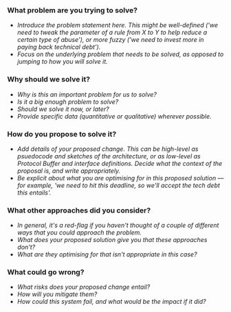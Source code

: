 ### What problem are you trying to solve?
* _Introduce the problem statement here. This might be well-defined ('we need to tweak the parameter of a rule from X to Y to help reduce a certain type of abuse'), or more fuzzy ('we need to invest more in paying back technical debt')._
* _Focus on the underlying problem that needs to be solved, as opposed to jumping to how you will solve it._

### Why should we solve it?
* _Why is this an important problem for us to solve?_  
* _Is it a big enough problem to solve?_
* _Should we solve it now, or later?_
* _Provide specific data (quantitative or qualitative) wherever possible._

### How do you propose to solve it?
* _Add details of your proposed change. This can be high-level as psuedocode and sketches of the architecture, or as low-level as Protocol Buffer and interface definitions. Decide what the context of the proposal is, and write appropriately._
* _Be explicit about what you are optimising for in this proposed solution — for example, 'we need to hit this deadline, so we'll accept the tech debt this entails'._

### What other approaches did you consider?
* _In general, it's a red-flag if you haven't thought of a couple of different ways that you could approach the problem._
* _What does your proposed solution give you that these approaches don't?_
* _What are they optimising for that isn't appropriate in this case?_

### What could go wrong?
* _What risks does your proposed change entail?_
* _How will you mitigate them?_
* _How could this system fail, and what would be the impact if it did?_